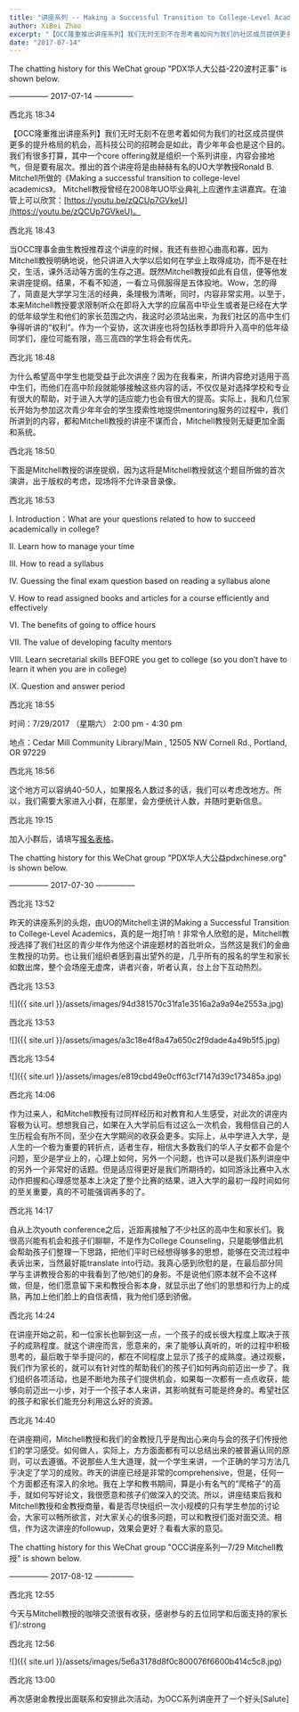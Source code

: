 ```yaml
---
title: "讲座系列 -- Making a Successful Transition to College-Level Academics 【新添加内容】"
author: XiBei Zhao
excerpt: "【OCC隆重推出讲座系列】我们无时无刻不在思考着如何为我们的社区成员提供更多的提升格局的机会，高科技公司的招聘会是如此，青少年年会也是这个目的。我们有很多打算，其中一个core offering就是组织一个系列讲座，内容会接地气，但是要有层次。推出的首个讲座将是由赫赫有名的UO大学教授Ronald B. Mitchell所做的《Making a successful transition to college-level academics》。 Mitchell教授曾经在2008年UO毕业典礼上应邀作主讲嘉宾。"
date: "2017-07-14"
---
```


The chatting history for this WeChat group "PDX华人大公益-220波村正事" is shown below.

—————  2017-07-14  —————

西北兆  18:34

【OCC隆重推出讲座系列】我们无时无刻不在思考着如何为我们的社区成员提供更多的提升格局的机会，高科技公司的招聘会是如此，青少年年会也是这个目的。我们有很多打算，其中一个core offering就是组织一个系列讲座，内容会接地气，但是要有层次。推出的首个讲座将是由赫赫有名的UO大学教授Ronald B. Mitchell所做的《Making a successful transition to college-level academics》。 Mitchell教授曾经在2008年UO毕业典礼上应邀作主讲嘉宾。在油管上可以欣赏：[https://youtu.be/zQCUp7GVkeU](https://youtu.be/zQCUp7GVkeU)。

西北兆  18:43

当OCC理事金曲生教授推荐这个讲座的时候，我还有些担心曲高和寡，因为Mitchell教授明确地说，他只讲进入大学以后如何在学业上取得成功，而不是在社交，生活，课外活动等方面的生存之道。既然Mitchell教授如此有自信，便等他发来讲座提纲。结果，不看不知道，一看立马佩服得是五体投地。Wow，怎的得了，简直是大学学习生活的经典，条理极为清晰，同时，内容非常实用。以至于，本来Mitchell教授要求限制听众在即将入大学的应届高中毕业生或者是已经在大学的低年级学生和他们的家长范围之内，我这时必须站出来，为我们社区的高中生们争得听讲的“权利”。作为一个妥协，这次讲座也将包括秋季即将升入高中的低年级同学们，座位可能有限，高三高四的学生将会有优先。

西北兆  18:48

为什么希望高中学生也能受益于此次讲座？因为在我看来，所讲内容绝对适用于高中生们，而他们在高中阶段就能够接触这些内容的话，不仅仅是对选择学校和专业有很大的帮助，对于进入大学的适应能力也会有很大的提高。实际上，我和几位家长开始为参加这次青少年年会的学生摸索性地提供mentoring服务的过程中，我们所讲到的内容，都和Mitchell教授的讲座不谋而合，Mitchell教授则无疑更加全面和系统。

西北兆  18:50

下面是Mitchell教授的讲座提纲，因为这将是Mitchell教授就这个题目所做的首次演讲，出于版权的考虑，现场将不允许录音录像。

西北兆  18:53

I. Introduction：What are your questions related to how to succeed academically in college?

II. Learn how to manage your time

III. How to read a syllabus

IV. Guessing the final exam question based on reading a syllabus alone

V. How to read assigned books and articles for a course efficiently and effectively

VI. The benefits of going to office hours

VII. The value of developing faculty mentors

VIII. Learn secretarial skills BEFORE you get to college (so you don’t have to learn it when you are in college)

IX. Question and answer period

西北兆  18:55

时间：7/29/2017 （星期六） 2:00 pm - 4:30 pm

地点：Cedar Mill Community Library/Main ,  12505 NW Cornell Rd., Portland, OR 97229

西北兆  18:56

这个地方可以容纳40-50人，如果报名人数过多的话，我们可以考虑改地方。所以，我们需要大家进入小群，在那里，会方便统计人数，并随时更新信息。

西北兆  19:15

加入小群后，请填写[报名表格](https://docs.google.com/forms/d/e/1FAIpQLScRimkIz5U4JEu6sH7xFxHhXmfE_16qrZUhx3DRifJhLRyLww/viewform?c=0&w=1&includes_info_params=true)。

The chatting history for this WeChat group "PDX华人大公益pdxchinese.org" is shown below.

—————  2017-07-30  —————

西北兆  13:52

昨天的讲座系列的头炮，由UO的Mitchell主讲的Making a Successful Transition to College-Level Academics，真的是一炮打响！非常令人欣慰的是，Mitchell教授选择了我们社区的青少年作为他这个讲座题材的首批听众，当然这是我们的金曲生教授的功劳。也让我们组织者感到喜出望外的是，几乎所有的报名的学生和家长如数出席，整个会场座无虚席，讲者兴奋，听者认真，台上台下互动热烈。

西北兆  13:53

![]({{ site.url }}/assets/images/94d381570c31fa1e3516a2a9a94e2553a.jpg)

西北兆  13:53

![]({{ site.url }}/assets/images/a3c18e4f8a47a650c2f9dade4a49b5f5.jpg)

西北兆  13:54

![]({{ site.url }}/assets/images/e819cbd49e0cff63cf7147d39c173485a.jpg)

西北兆  14:06

作为过来人，和Mitchell教授有过同样经历和对教育和人生感受，对此次的讲座内容极为认可。想想我自己，如果在入大学前后有过这么一次机会，我相信自己的人生历程会有所不同，至少在大学期间的收获会更多。实际上，从中学进入大学，是人生的一个极为重要的转折点，适者生存，相信大多数我们的华人子女都不会是个问题，至少是学业上的，心理上如何，另外一个问题，也许可以是我们系列讲座中的另外一个非常好的话题。但是适应得更好是我们所期待的，如同游泳比赛中入水动作把握和心理感觉基本上决定了整个比赛的结果，进入大学的最初一段时间如何的至关重要，真的不可能强调再多的了。

西北兆  14:17

自从上次youth conference之后，近距离接触了不少社区的高中生和家长们。我很高兴能有机会和孩子们聊聊，不是作为College Counseling，只是能够借此机会帮助孩子们整理一下思路，把他们平时已经想得够多的思想，能够在交流过程中表诉出来，当然最好能translate into行动。我真心感到欣慰的是，在最后部分同学与主讲教授合影的中我看到了他/她们的身影。不是说他们原本就不会不这样做，但是，他们愿意留下来和教授合影本身，就显示出了他们的思想和行为上的成熟，再加上他们脸上的自信表情，我为他们感到骄傲。

西北兆  14:24

在讲座开始之前，和一位家长也聊到这一点，一个孩子的成长很大程度上取决于孩子的成熟程度。就这个讲座而言，愿意来的，来了能够认真听的，听的过程中积极思考的，最后敢于举手提问的，都在不同程度上显示了孩子的成熟度。通过观察，我们作为家长的，就可以有针对性的帮助我们的孩子们如何再向前迈出一步了。我们组织各项活动，也是不断地为孩子们提供机会，如果每一次都有一点点收获，能够向前迈出一小步，对于一个孩子本人来讲，其影响就有可能是终身的。希望社区的孩子和家长们能充分利用这么好的资源。

西北兆  14:40

在讲座期间，Mitchell教授和我们的金教授几乎是掏出心来向与会的孩子们传授他们的学习感受。如何做人，实际上，方方面面都有可以总结出来的被普遍认同的原则，可以去遵循。不说那些人生大道理，就一个学生来讲，一个正确的学习方法几乎决定了学习的成败。昨天的讲座已经是非常的comprehensive，但是，任何一个方面都还有深入的余地。我在上学和教书期间，算是小有名气的“爬格子”的高手，就如何写好论文，我很愿意和孩子们做深入的交流。所以，讲座结束后我和Mitchell教授和金教授商量，看是否尽快组织一次小规模的只有学生参加的讨论会，大家可以畅所欲言，对大家关心的很多问题，可以和教授们面对面交流。相信，作为这次讲座的followup，效果会更好？看看大家的意见。

The chatting history for this WeChat group "OCC讲座系列—7/29 Mitchell教授" is shown below.

—————  2017-08-12  —————

西北兆  12:55

今天与Mitchell教授的咖啡交流很有收获，感谢参与的五位同学和后面支持的家长们/:strong

西北兆  12:56

![]({{ site.url }}/assets/images/5e6a3178d8f0c800076f6600b414c5c8.jpg)

西北兆  13:00

再次感谢金教授出面联系和安排此次活动，为OCC系列讲座开了一个好头[Salute]
